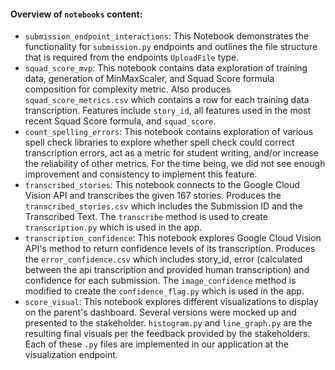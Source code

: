 #### Overview of `notebooks` content:
- `submission_endpoint_interactions`: This Notebook demonstrates the functionality for `submission.py` endpoints and outlines the file structure that is required from the endpoints `UploadFile` type.
- `squad_score_mvp`: This notebook contains data exploration of training data, generation of MinMaxScaler, and Squad Score formula composition for complexity metric. Also produces `squad_score_metrics.csv` which contains a row for each training data transcription. Features include `story_id`, all features used in the most recent Squad Score formula, and `squad_score`.
- `count_spelling_errors`: This notebook contains exploration of various spell check libraries to explore whether spell check could correct transcription errors, act as a metric for student writing, and/or increase the reliability of other metrics. For the time being, we did not see enough improvement and consistency to implement this feature.
- `transcribed_stories`: This notebook connects to the Google Cloud Vision API and transcribes the given 167 stories. Produces the `transcribed_stories.csv` which includes the Submission ID and the Transcribed Text. The `transcribe` method is used to create `transcription.py` which is used in the app. 
- `transcription_confidence`: This notebook explores Google Cloud Vision API's method to return confidence levels of its transcription. Produces the `error_confidence.csv` which includes story_id, error (calculated between the api transcription and provided human transcription) and confidence for each submission. The `image_confidence` method is modified to create the `confidence_flag.py` which is used in the app.
- `score_visual`: This notebook explores different visualizations to display on the parent's dashboard. Several versions were mocked up and presented to the stakeholder. `histogram.py` and `line_graph.py` are the resulting final visuals per the feedback provided by the stakeholders. Each of these `.py` files are implemented in our application at the visualization endpoint.
